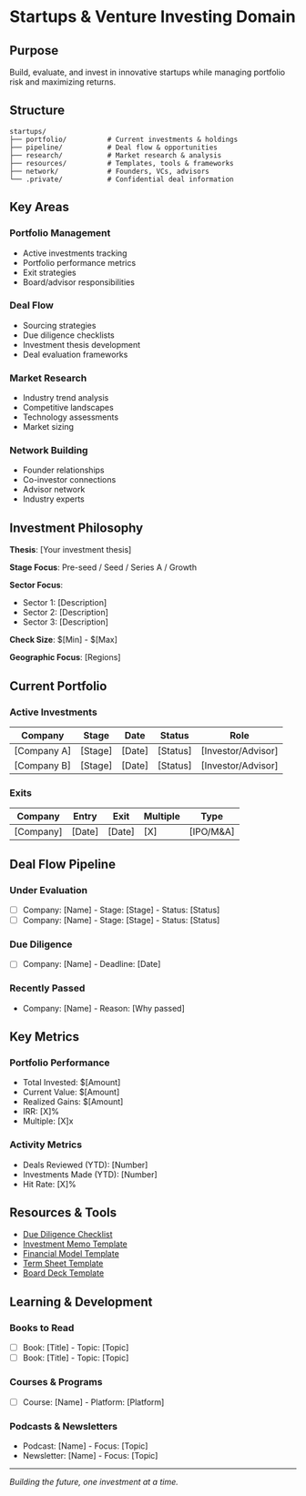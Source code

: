 # Startups & Venture Investing Domain

## Purpose
Build, evaluate, and invest in innovative startups while managing portfolio risk and maximizing returns.

## Structure

```
startups/
├── portfolio/          # Current investments & holdings
├── pipeline/           # Deal flow & opportunities
├── research/           # Market research & analysis
├── resources/          # Templates, tools & frameworks
├── network/            # Founders, VCs, advisors
└── .private/           # Confidential deal information
```

## Key Areas

### Portfolio Management
- Active investments tracking
- Portfolio performance metrics
- Exit strategies
- Board/advisor responsibilities

### Deal Flow
- Sourcing strategies
- Due diligence checklists
- Investment thesis development
- Deal evaluation frameworks

### Market Research
- Industry trend analysis
- Competitive landscapes
- Technology assessments
- Market sizing

### Network Building
- Founder relationships
- Co-investor connections
- Advisor network
- Industry experts

## Investment Philosophy

**Thesis**: [Your investment thesis]

**Stage Focus**: Pre-seed / Seed / Series A / Growth

**Sector Focus**: 
- Sector 1: [Description]
- Sector 2: [Description]
- Sector 3: [Description]

**Check Size**: $[Min] - $[Max]

**Geographic Focus**: [Regions]

## Current Portfolio

### Active Investments
| Company | Stage | Date | Status | Role |
|---------|-------|------|--------|------|
| [Company A] | [Stage] | [Date] | [Status] | [Investor/Advisor] |
| [Company B] | [Stage] | [Date] | [Status] | [Investor/Advisor] |

### Exits
| Company | Entry | Exit | Multiple | Type |
|---------|-------|------|----------|------|
| [Company] | [Date] | [Date] | [X] | [IPO/M&A] |

## Deal Flow Pipeline

### Under Evaluation
- [ ] Company: [Name] - Stage: [Stage] - Status: [Status]
- [ ] Company: [Name] - Stage: [Stage] - Status: [Status]

### Due Diligence
- [ ] Company: [Name] - Deadline: [Date]

### Recently Passed
- Company: [Name] - Reason: [Why passed]

## Key Metrics

### Portfolio Performance
- Total Invested: $[Amount]
- Current Value: $[Amount]
- Realized Gains: $[Amount]
- IRR: [X]%
- Multiple: [X]x

### Activity Metrics
- Deals Reviewed (YTD): [Number]
- Investments Made (YTD): [Number]
- Hit Rate: [X]%

## Resources & Tools

- [Due Diligence Checklist](resources/dd-checklist.md)
- [Investment Memo Template](resources/investment-memo.md)
- [Financial Model Template](resources/financial-model.xlsx)
- [Term Sheet Template](resources/term-sheet.md)
- [Board Deck Template](resources/board-deck.md)

## Learning & Development

### Books to Read
- [ ] Book: [Title] - Topic: [Topic]
- [ ] Book: [Title] - Topic: [Topic]

### Courses & Programs
- [ ] Course: [Name] - Platform: [Platform]

### Podcasts & Newsletters
- Podcast: [Name] - Focus: [Topic]
- Newsletter: [Name] - Focus: [Topic]

---

*Building the future, one investment at a time.*
